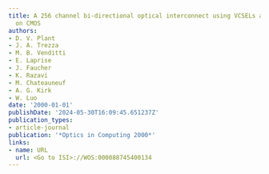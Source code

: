 ```yaml
---
title: A 256 channel bi-directional optical interconnect using VCSELs and photodiodes
  on CMOS
authors:
- D. V. Plant
- J. A. Trezza
- M. B. Venditti
- E. Laprise
- J. Faucher
- K. Razavi
- M. Chateauneuf
- A. G. Kirk
- W. Luo
date: '2000-01-01'
publishDate: '2024-05-30T16:09:45.651237Z'
publication_types:
- article-journal
publication: '*Optics in Computing 2000*'
links:
- name: URL
  url: <Go to ISI>://WOS:000088745400134
---
```

